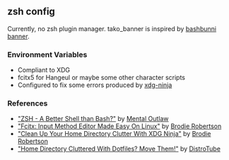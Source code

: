 ## zsh config
Currently, no zsh plugin manager. tako_banner is inspired by [bashbunni banner](https://github.com/bashbunni/dotfiles/blob/main/banner).

### Environment Variables
- Compliant to XDG
- fcitx5 for Hangeul or maybe some other character scripts
- Configured to fix some errors produced by [xdg-ninja](https://github.com/b3nj5m1n/xdg-ninja)

### References
- ["ZSH - A Better Shell than Bash?"](https://www.youtube.com/watch?v=11o5ExlPqXI) by [Mental Outlaw](https://www.youtube.com/@MentalOutlaw)
- ["Fcitx: Input Method Editor Made Easy On Linux"](https://www.youtube.com/watch?v=lJoXhS4EUJs&t=453s) by [Brodie Robertson](https://www.youtube.com/@BrodieRobertson)
- ["Clean Up Your Home Directory Clutter With XDG Ninja"](https://www.youtube.com/watch?v=Tp4fkmJ6qXk&t=334s) by [Brodie Robertson](https://www.youtube.com/@BrodieRobertson)
- ["Home Directory Cluttered With Dotfiles? Move Them!"](https://www.youtube.com/watch?v=tvPHmyb8AlY&t=347s) by [DistroTube](https://www.youtube.com/@DistroTube)

